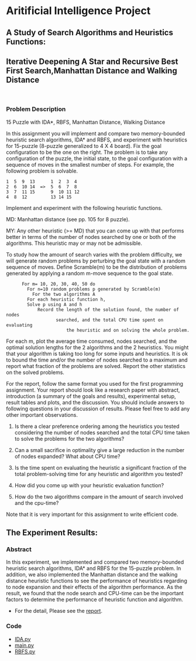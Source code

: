 
# Aritificial Intelligence Project
## A Study of Search Algorithms and Heuristics Functions: 
## Iterative Deepening A Star and Recursive Best First Search,Manhattan Distance and Walking Distance
&nbsp;

### Problem Description

15 Puzzle with IDA*, RBFS, Manhattan Distance, Walking Distance

In this assignment you will implement and compare two memory-bounded heuristic search algorithms, IDA* and RBFS, and experiment with heuristics for 15-puzzle (8-puzzle generalized to 4 X 4 board). Fix the goal configuration to be the one on the right. The problem is to take any configuration of the puzzle, the initial state, to the goal configuration with a sequence of moves in the smallest number of steps. For example, the following problem is solvable.
```
1  5  9  13      1  2  3  4
2  6  10 14  =>  5  6  7  8
3  7  11 15      9  10 11 12 
4  8  12         13 14 15 
```
Implement and experiment with the following heuristic functions.

MD: Manhattan distance (see pp. 105 for 8 puzzle).

MY: Any other heuristic (>= MD) that you can come up with that performs better in terms of the number of nodes searched by one or both of the algorithms. This heuristic may or may not be admissible.

To study how the amount of search varies with the problem difficulty, we will generate random problems by perturbing the goal state with a random sequence of moves. Define Scramble(m) to be the distribution of problems generated by applying a random m-move sequence to the goal state.  
```
      For m= 10, 20, 30, 40, 50 do  
        For n=10 random problems p generated by Scramble(m) 
          For the two algorithms A
	    For each heuristic function h, 
		Solve p using A and h 
	        Record the length of the solution found, the number of nodes 
	               searched, and the total CPU time spent on evaluating
                       the heuristic and on solving the whole problem. 
```		       
For each m, plot the average time consumed, nodes searched, and the optimal solution lengths for the 2 algorithms and the 2 heuristics. You might that your algorithm is taking too long for some inputs and heuristics. It is ok to bound the time and/or the number of nodes searched to a maximum and report what fraction of the problems are solved. Report the other statistics on the solved problems.

For the report, follow the same format you used for the first programming assignment. Your report should look like a research paper with abstract, introduction (a summary of the goals and results), experimental setup, result tables and plots, and the discussion. You should include answers to following questions in your discussion of results. Please feel free to add any other important observations.

1. Is there a clear preference ordering among the heuristics you tested considering the number of nodes searched and the total CPU time taken to solve the problems for the two algorithms?

2. Can a small sacrifice in optimality give a large reduction in the number of nodes expanded? What about CPU time?

3. Is the time spent on evaluating the heuristic a significant fraction of the total problem-solving time for any heuristic and algorithm you tested?

4. How did you come up with your heuristic evaluation function?

5. How do the two algorithms compare in the amount of search involved and the cpu-time?

Note that it is very important for this assignment to write efficient code.
&nbsp;
&nbsp;

## The Experiment Results:
### Abstract
In this experiment, we implemented and compared two memory-bounded heuristic search algorithms, IDA* and RBFS for the 15-puzzle problem. In addition, we also implemented the Manhattan distance and the walking distance heuristic functions to see the performance of heuristics regarding to node expansion and their effects of the algorithm performance. As the result, we found that the node search and CPU-time can be the important factors to determine the performance of heuristic function and algorithm.
- For the detail, Please see the [report](https://github.com/csdankim/15_Puzzle/blob/master/PA2_15_puzzle.pdf).
&nbsp;

### Code
- [IDA.py](https://github.com/csdankim/15_Puzzle/blob/master/IDA.py)
- [main.py](https://github.com/csdankim/15_Puzzle/blob/master/main.py)
- [RBFS.py](https://github.com/csdankim/15_Puzzle/blob/master/RBFS.py)
